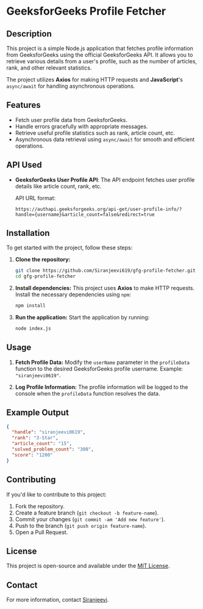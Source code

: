 
# GeeksforGeeks Profile Fetcher

## Description
This project is a simple Node.js application that fetches profile information from GeeksforGeeks using the official GeeksforGeeks API. It allows you to retrieve various details from a user's profile, such as the number of articles, rank, and other relevant statistics.

The project utilizes **Axios** for making HTTP requests and **JavaScript**'s `async/await` for handling asynchronous operations.

## Features
- Fetch user profile data from GeeksforGeeks.
- Handle errors gracefully with appropriate messages.
- Retrieve useful profile statistics such as rank, article count, etc.
- Asynchronous data retrieval using `async/await` for smooth and efficient operations.

## API Used
- **GeeksforGeeks User Profile API**: 
  The API endpoint fetches user profile details like article count, rank, etc.

  API URL format:
  ```
  https://authapi.geeksforgeeks.org/api-get/user-profile-info/?handle={username}&article_count=false&redirect=true
  ```

## Installation

To get started with the project, follow these steps:

1. **Clone the repository:**
   ```bash
   git clone https://github.com/Siranjeevi619/gfg-profile-fetcher.git
   cd gfg-profile-fetcher
   ```

2. **Install dependencies:**
   This project uses **Axios** to make HTTP requests. Install the necessary dependencies using `npm`:
   ```bash
   npm install
   ```

3. **Run the application:**
   Start the application by running:
   ```bash
   node index.js
   ```

## Usage

1. **Fetch Profile Data:**
   Modify the `userName` parameter in the `profileData` function to the desired GeeksforGeeks profile username.
   Example: `"siranjeevi0619"`.

2. **Log Profile Information:**
   The profile information will be logged to the console when the `profileData` function resolves the data.

## Example Output

```json
{
  "handle": "siranjeevi0619",
  "rank": "3-Star",
  "article_count": "15",
  "solved_problem_count": "300",
  "score": "1200"
}
```

## Contributing
If you'd like to contribute to this project:
1. Fork the repository.
2. Create a feature branch (`git checkout -b feature-name`).
3. Commit your changes (`git commit -am 'Add new feature'`).
4. Push to the branch (`git push origin feature-name`).
5. Open a Pull Request.

## License
This project is open-source and available under the [MIT License](LICENSE).

## Contact
For more information, contact [Siranjeevi](mailto:siranjeevi0619@example.com).
